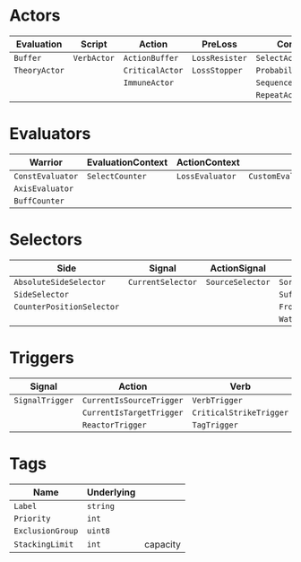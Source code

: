 # Actors

| Evaluation    | Script      | Action          | PreLoss        | Combo              |
|---------------|-------------|-----------------|----------------|--------------------|
| `Buffer`      | `VerbActor` | `ActionBuffer`  | `LossResister` | `SelectActor`      |
| `TheoryActor` |             | `CriticalActor` | `LossStopper`  | `ProbabilityActor` |
|               |             | `ImmuneActor`   |                | `SequenceActor`    |
|               |             |                 |                | `RepeatActor`      |

# Evaluators

| Warrior          | EvaluationContext | ActionContext   |                   | Combo        |
|------------------|-------------------|-----------------|-------------------|--------------|
| `ConstEvaluator` | `SelectCounter`   | `LossEvaluator` | `CustomEvaluator` | `Adder`      |
| `AxisEvaluator`  |                   |                 |                   | `Multiplier` |
| `BuffCounter`    |                   |                 |                   |              |

# Selectors

| Side                      | Signal            | ActionSignal     | Filter               | Combo              |
|---------------------------|-------------------|------------------|----------------------|--------------------|
| `AbsoluteSideSelector`    | `CurrentSelector` | `SourceSelector` | `SortSelector`       | `PipelineSelector` |
| `SideSelector`            |                   |                  | `SuffleSelector`     |                    |
| `CounterPositionSelector` |                   |                  | `FrontSelector`      |                    |
|                           |                   |                  | `WaterLevelSelector` |                    |

# Triggers

| Signal          | Action                   | Verb                    | Combo        |
|-----------------|--------------------------|-------------------------|--------------|
| `SignalTrigger` | `CurrentIsSourceTrigger` | `VerbTrigger`           | `AnyTrigger` |
|                 | `CurrentIsTargetTrigger` | `CriticalStrikeTrigger` | `FatTrigger` |
|                 | `ReactorTrigger`         | `TagTrigger`            |              |

# Tags

| Name             | Underlying |          |
|------------------|------------|----------|
| `Label`          | `string`   |          |
| `Priority`       | `int`      |          |
| `ExclusionGroup` | `uint8`    |          |
| `StackingLimit`  | `int`      | capacity |
